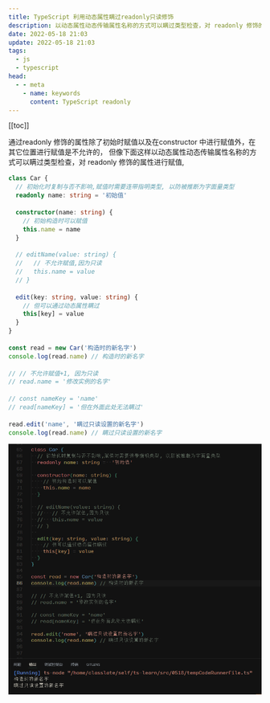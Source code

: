 ```yaml
---
title: TypeScript 利用动态属性瞒过readonly只读修饰
description: 以动态属性动态传输属性名称的方式可以瞒过类型检查，对 readonly 修饰的属性进行赋值,
date: 2022-05-18 21:03
update: 2022-05-18 21:03
tags:
  - js
  - typescript
head:
  - - meta
    - name: keywords
      content: TypeScript readonly
---
```



[[toc]]

通过readonly 修饰的属性除了初始时赋值以及在constructor 中进行赋值外，在其它位置进行赋值是不允许的，
但像下面这样以动态属性动态传输属性名称的方式可以瞒过类型检查，对 readonly 修饰的属性进行赋值,

```ts
class Car {
  // 初始化时复制与否不影响,赋值时需要连带指明类型, 以防被推断为字面量类型
  readonly name: string = '初始值'

  constructor(name: string) {
    // 初始构造时可以赋值
    this.name = name
  }

  // editName(value: string) {
  //   // 不允许赋值,因为只读
  //   this.name = value
  // }

  edit(key: string, value: string) {
    // 但可以通过动态属性瞒过
    this[key] = value
  }
}

const read = new Car('构造时的新名字')
console.log(read.name) // 构造时的新名字

// // 不允许赋值+1, 因为只读
// read.name = '修改实例的名字'

// const nameKey = 'name'
// read[nameKey] = '但在外面此处无法瞒过'

read.edit('name', '瞒过只读设置的新名字')
console.log(read.name) // 瞒过只读设置的新名字
```
![](./assets/typescript-readonly-fake.png)
